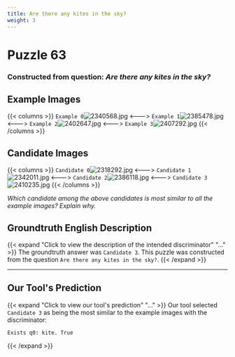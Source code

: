 ```yaml
---
title: Are there any kites in the sky?
weight: 3
---
```


# Puzzle 63
### Constructed from question: _Are there any kites in the sky?_


## Example Images
{{< columns >}}
`Example 0`![2340568.jpg](/gqa_images/2340568.jpg)
<--->
`Example 1`![2385478.jpg](/gqa_images/2385478.jpg)
<--->
`Example 2`![2402647.jpg](/gqa_images/2402647.jpg)
<--->
`Example 3`![2407292.jpg](/gqa_images/2407292.jpg)
{{< /columns >}}

## Candidate Images
{{< columns >}}
`Candidate 0`![2318292.jpg](/gqa_images/2318292.jpg)
<--->
`Candidate 1`![2342011.jpg](/gqa_images/2342011.jpg)
<--->
`Candidate 2`![2386118.jpg](/gqa_images/2386118.jpg)
<--->
`Candidate 3`![2410235.jpg](/gqa_images/2410235.jpg)
{{< /columns >}}

*Which candidate among the above candidates is most similar to all the example images? Explain why.*

## Groundtruth English Description

{{< expand "Click to view the description of the intended discriminator" "..." >}}
The groundtruth answer was `Candidate 3`. This puzzle was constructed from the question `Are there any kites in the sky?`.
{{< /expand >}}

---

## Our Tool's Prediction

{{< expand "Click to view our tool's prediction" "..." >}}
Our tool selected `Candidate 3` as being the most similar to the example images with the discriminator:
```plaintext
Exists q0: kite. True
```
{{< /expand >}}
